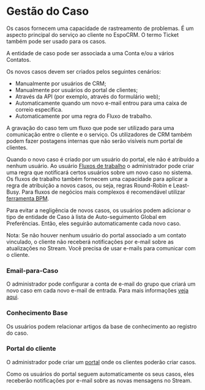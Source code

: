 # Gestão do Caso

Os casos fornecem uma capacidade de rastreamento de problemas. É um aspecto principal do serviço ao cliente no EspoCRM. O termo Ticket também pode ser usado para os casos.

A entidade de caso pode ser associada a uma Conta e/ou a vários Contatos.

Os novos casos devem ser criados pelos seguintes cenários:

* Manualmente por usuários de CRM;
* Manualmente por usuários do portal de clientes;
* Através da API (por exemplo, através do formulário web);
* Automaticamente quando um novo e-mail entrou para uma caixa de correio específica.
* Automaticamente por uma regra do Fluxo de trabalho.

A gravação do caso tem um fluxo que pode ser utilizado para uma comunicação entre o cliente e o serviço. Os utilizadores de CRM também podem fazer postagens internas que não serão visíveis num portal de clientes.

Quando o novo caso é criado por um usuário do portal, ele não é atribuído a nenhum usuário. Ao usuário [Fluxos de trabalho](../administration/workflows.md) o administrador pode criar uma regra que notificará certos usuários sobre um novo caso no sistema. Os fluxos de trabalho também fornecem uma capacidade para aplicar a regra de atribuição a novos casos, ou seja, regras Round-Robin e Least-Busy. Para fluxos de negócios mais complexos é recomendável utilizar [ferramenta BPM](../administration/bpm.md).

Para evitar a negligência de novos casos, os usuários podem adicionar o tipo de entidade de Caso à lista de Auto-seguimento Global em Preferências. Então, eles seguirão automaticamente cada novo caso.

Nota: Se não houver nenhum usuário do portal associado a um contato vinculado, o cliente não receberá notificações por e-mail sobre as atualizações no Stream. Você precisa de usar e-mails para comunicar com o cliente.

### Email-para-Caso

O administrador pode configurar a conta de e-mail do grupo que criará um novo caso em cada novo e-mail de entrada. Para mais informações [veja aqui](../administration/emails.md).

### Conhecimento Base

Os usuários podem relacionar artigos da base de conhecimento ao registro do caso.

### Portal do cliente

O administrador pode criar um [portal](../administration/portal.md) onde os clientes poderão criar casos.

Como os usuários do portal seguem automaticamente os seus casos, eles receberão notificações por e-mail sobre as novas mensagens no Stream.
